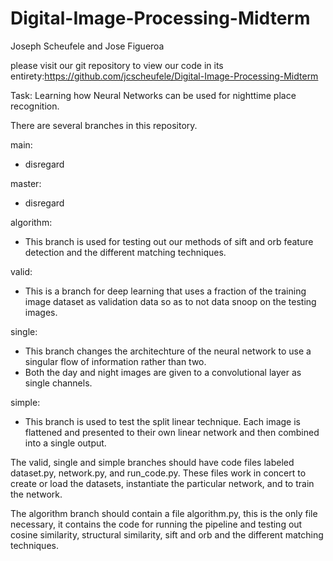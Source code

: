 # Digital-Image-Processing-Midterm
Joseph Scheufele and 
Jose Figueroa

please visit our git repository to view our code in its entirety:https://github.com/jcscheufele/Digital-Image-Processing-Midterm


Task:
Learning how Neural Networks can be used for nighttime place recognition.

There are several branches in this repository.

main:
 - disregard

master:
 - disregard

algorithm:
 - This branch is used for testing out our methods of sift and orb feature detection and the different matching techniques.

valid:
 - This is a branch for deep learning that uses a fraction of the training image dataset as validation data so as to not data snoop on the testing images.

single: 
 - This branch changes the architechture of the neural network to use a singular flow of information rather than two.
 - Both the day and night images are given to a convolutional layer as single channels.

simple:
 - This branch is used to test the split linear technique. Each image is flattened and presented to their own linear network and then combined into a single output.

The valid, single and simple branches should have code files labeled dataset.py, network.py, and run_code.py. These files work in concert to create or load the datasets, instantiate the particular network, and to train the network.

The algorithm branch should contain a file algorithm.py, this is the only file necessary, it contains the code for running the pipeline and testing out cosine similarity, structural similarity, sift and orb and the different matching techniques.



